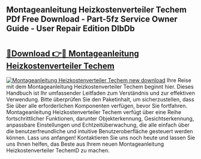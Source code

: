 ## Montageanleitung Heizkostenverteiler Techem PDf Free Download - Part-5fz Service Owner Guide - User Repair Edition DlbDb

# <h2><a href="http://df8i6p.blite.top/?on=Montageanleitung+Heizkostenverteiler+Techem">🔗Download 👉🔴 Montageanleitung Heizkostenverteiler Techem</a></h2>

[![Montageanleitung Heizkostenverteiler Techem new download](https://i.imgur.com/lujVjoI.png)](http://df8i6p.blite.top/?on=Montageanleitung+Heizkostenverteiler+Techem)
Ihre Reise mit dem Montageanleitung Heizkostenverteiler Techem beginnt hier. Dieses Handbuch ist Ihr umfassender Leitfaden zum Verständnis und zur effektiven Verwendung. Bitte überprüfen Sie den Paketinhalt, um sicherzustellen, dass Sie über alle erforderlichen Komponenten verfügen, bevor Sie fortfahren. Montageanleitung Heizkostenverteiler Techem verfügt über eine Reihe fortschrittlicher Funktionen, darunter Objekterkennung, Gesichtserkennung, anpassbare Einstellungen und Echtzeitüberwachung, die alle einfach über die benutzerfreundliche und intuitive Benutzeroberfläche gesteuert werden können. Lass uns anfangen! Kontaktieren Sie uns noch heute und lassen Sie uns Ihnen helfen, das Beste aus Ihrem neuen Montageanleitung Heizkostenverteiler TechemD zu machen.
